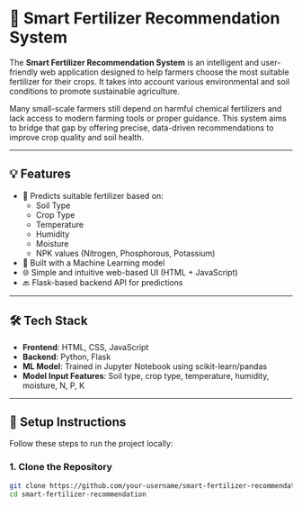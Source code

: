 # 🌱 Smart Fertilizer Recommendation System

The **Smart Fertilizer Recommendation System** is an intelligent and user-friendly web application designed to help farmers choose the most suitable fertilizer for their crops. It takes into account various environmental and soil conditions to promote sustainable agriculture.

Many small-scale farmers still depend on harmful chemical fertilizers and lack access to modern farming tools or proper guidance. This system aims to bridge that gap by offering precise, data-driven recommendations to improve crop quality and soil health.

---

## 💡 Features

- 🚜 Predicts suitable fertilizer based on:
  - Soil Type
  - Crop Type
  - Temperature
  - Humidity
  - Moisture
  - NPK values (Nitrogen, Phosphorous, Potassium)
- 🤖 Built with a Machine Learning model
- 🌐 Simple and intuitive web-based UI (HTML + JavaScript)
- 🔙 Flask-based backend API for predictions

---

## 🛠️ Tech Stack

- **Frontend**: HTML, CSS, JavaScript  
- **Backend**: Python, Flask  
- **ML Model**: Trained in Jupyter Notebook using scikit-learn/pandas  
- **Model Input Features**: Soil type, crop type, temperature, humidity, moisture, N, P, K

---

## 🚀 Setup Instructions

Follow these steps to run the project locally:

### 1. Clone the Repository

```bash
git clone https://github.com/your-username/smart-fertilizer-recommendation.git
cd smart-fertilizer-recommendation
